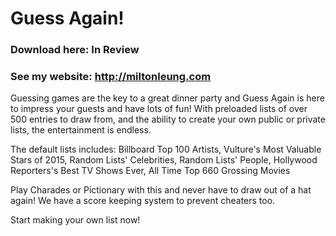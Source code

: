 # Guess Again!
### Download here: In Review
### See my website: http://miltonleung.com
Guessing games are the key to a great dinner party and Guess Again is here to impress your guests and have lots of fun! With preloaded lists of over 500 entries to draw from, and the ability to create your own public or private lists, the entertainment is endless. 

The default lists includes:
Billboard Top 100 Artists, 
Vulture's Most Valuable Stars of 2015, 
Random Lists' Celebrities, 
Random Lists' People, 
Hollywood Reporters's Best TV Shows Ever,
All Time Top 660 Grossing Movies

Play Charades or Pictionary with this and never have to draw out of a hat again! We have a score keeping system to prevent cheaters too.

Start making your own list now!
